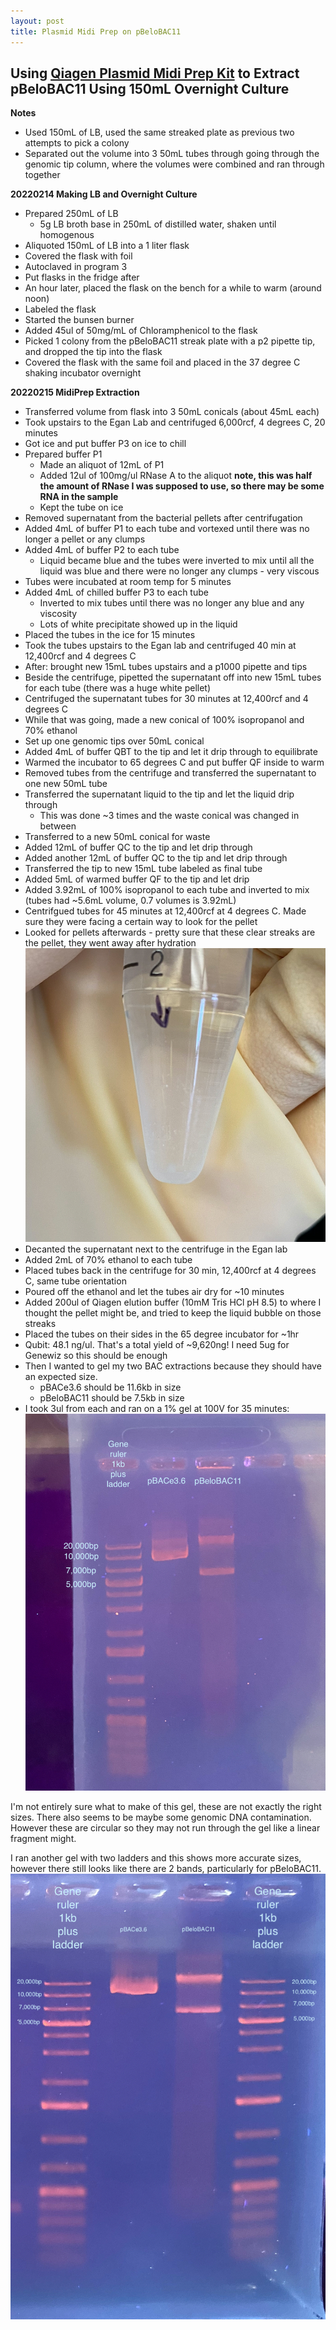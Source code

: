 ```yaml
---
layout: post
title: Plasmid Midi Prep on pBeloBAC11
---
```


## Using [Qiagen Plasmid Midi Prep Kit](https://www.qiagen.com/us/products/discovery-and-translational-research/dna-rna-purification/dna-purification/plasmid-dna/qiagen-plasmid-kits/) to Extract pBeloBAC11 Using 150mL Overnight Culture

**Notes**
- Used 150mL of LB, used the same streaked plate as previous two attempts to pick a colony
- Separated out the volume into 3 50mL tubes through going through the genomic tip column, where the volumes were combined and ran through together

**20220214 Making LB and Overnight Culture**
- Prepared 250mL of LB
  - 5g LB broth base in 250mL of distilled water, shaken until homogenous
- Aliquoted 150mL of LB into a 1 liter flask
- Covered the flask with foil
- Autoclaved in program 3
- Put flasks in the fridge after
- An hour later, placed the flask on the bench for a while to warm (around noon)
- Labeled the flask
- Started the bunsen burner
- Added 45ul of 50mg/mL of Chloramphenicol to the flask
- Picked 1 colony from the pBeloBAC11 streak plate with a p2 pipette tip, and dropped the tip into the flask
- Covered the flask with the same foil and placed in the 37 degree C shaking incubator overnight

**20220215 MidiPrep Extraction**
- Transferred volume from flask into 3 50mL conicals (about 45mL each)
- Took upstairs to the Egan Lab and centrifuged 6,000rcf, 4 degrees C, 20 minutes
- Got ice and put buffer P3 on ice to chill
- Prepared buffer P1
  - Made an aliquot of 12mL of P1
  - Added 12ul of 100mg/ul RNase A to the aliquot **note, this was half the amount of RNase I was supposed to use, so there may be some RNA in the sample**
  - Kept the tube on ice
- Removed supernatant from the bacterial pellets after centrifugation
- Added 4mL of buffer P1 to each tube and vortexed until there was no longer a pellet or any clumps
- Added 4mL of buffer P2 to each tube
  - Liquid became blue and the tubes were inverted to mix until all the liquid was blue and there were no longer any clumps - very viscous
- Tubes were incubated at room temp for 5 minutes
- Added 4mL of chilled buffer P3 to each tube
  - Inverted to mix tubes until there was no longer any blue and any viscosity
  - Lots of white precipitate showed up in the liquid
- Placed the tubes in the ice for 15 minutes
- Took the tubes upstairs to the Egan lab and centrifuged 40 min at 12,400rcf and 4 degrees C
- After: brought new 15mL tubes upstairs and a p1000 pipette and tips
- Beside the centrifuge, pipetted the supernatant off into new 15mL tubes for each tube (there was a huge white pellet)
- Centrifuged the supernatant tubes for 30 minutes at 12,400rcf and 4 degrees C
- While that was going, made a new conical of 100% isopropanol and 70% ethanol
- Set up one genomic tips over 50mL conical
- Added 4mL of buffer QBT to the tip and let it drip through to equilibrate
- Warmed the incubator to 65 degrees C and put buffer QF inside to warm
- Removed tubes from the centrifuge and transferred the supernatant to one new 50mL tube
- Transferred the supernatant liquid to the tip and let the liquid drip through
  - This was done ~3 times and the waste conical was changed in between
- Transferred to a new 50mL conical for waste
- Added 12mL of buffer QC to the tip and let drip through
- Added another 12mL of buffer QC to the tip and let drip through
- Transferred the tip to new 15mL tube labeled as final tube
- Added 5mL of warmed buffer QF to the tip and let drip
- Added 3.92mL of 100% isopropanol to each tube and inverted to mix (tubes had ~5.6mL volume, 0.7 volumes is 3.92mL)
- Centrifgued tubes for 45 minutes at 12,400rcf at 4 degrees C. Made sure they were facing a certain way to look for the pellet
- Looked for pellets afterwards - pretty sure that these clear streaks are the pellet, they went away after hydration
![](https://raw.githubusercontent.com/meschedl/Unckless-Lab-Notebook-Maggie/master/images/20220222-pellet.jpeg)
- Decanted the supernatant next to the centrifuge in the Egan lab
- Added 2mL of 70% ethanol to each tube
- Placed tubes back in the centrifuge for 30 min, 12,400rcf at 4 degrees C, same tube orientation
- Poured off the ethanol and let the tubes air dry for ~10 minutes
- Added 200ul of Qiagen elution buffer (10mM Tris HCl pH 8.5) to where I thought the pellet might be, and tried to keep the liquid bubble on those streaks
- Placed the tubes on their sides in the 65 degree incubator for ~1hr
- Qubit: 48.1 ng/ul. That's a total yield of ~9,620ng! I need 5ug for Genewiz so this should be enough
- Then I wanted to gel my two BAC extractions because they should have an expected size.
  - pBACe3.6 should be 11.6kb in size
  - pBeloBAC11 should be 7.5kb in size
- I took 3ul from each and ran on a 1% gel at 100V for 35 minutes:
![](https://raw.githubusercontent.com/meschedl/Unckless-Lab-Notebook-Maggie/master/images/20220223-bac-gel.jpeg)

I'm not entirely sure what to make of this gel, these are not exactly the right sizes. There also seems to be maybe some genomic DNA contamination. However these are circular so they may not run through the gel like a linear fragment might.

I ran another gel with two ladders and this shows more accurate sizes, however there still looks like there are 2 bands, particularly for pBeloBAC11.
![](https://raw.githubusercontent.com/meschedl/Unckless-Lab-Notebook-Maggie/master/images/20220225-bac-gel.jpeg)
